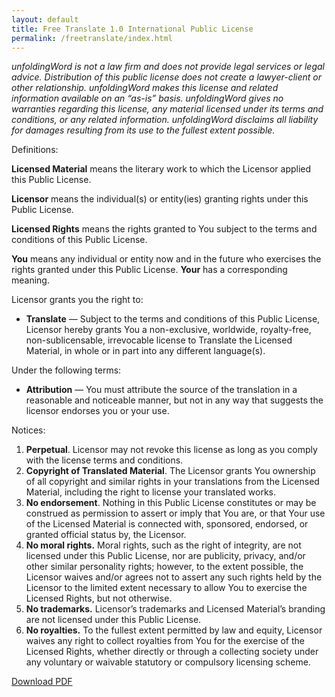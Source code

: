 ```yaml
---
layout: default
title: Free Translate 1.0 International Public License
permalink: /freetranslate/index.html
---
```


*unfoldingWord is not a law firm and does not provide legal services or legal advice. Distribution of this public license does not create a lawyer-client or other relationship. unfoldingWord makes this license and related information available on an “as-is” basis. unfoldingWord gives no warranties regarding this license, any material licensed under its terms and conditions, or any related information. unfoldingWord disclaims all liability for damages resulting from its use to the fullest extent possible.*

Definitions:

**Licensed Material** means the literary work to which the Licensor
    applied this Public License.

**Licensor** means the individual(s) or entity(ies) granting rights
    under this Public License.

**Licensed Rights** means the rights granted to You subject to the
    terms and conditions of this Public License.

**You** means any individual or entity now and in the future who
    exercises the rights granted under this Public License. **Your** has a
    corresponding meaning.

Licensor grants you the right to:

- **Translate** — Subject to the terms and conditions of this Public
    License, Licensor hereby grants You a non-exclusive, worldwide,
    royalty-free, non-sublicensable, irrevocable license to Translate
    the Licensed Material, in whole or in part into any
    different language(s).

Under the following terms:

- **Attribution** — You must attribute the source of the translation
    in a reasonable and noticeable manner, but not in any way that
    suggests the licensor endorses you or your use.

Notices:

1. **Perpetual**. Licensor may not revoke this license as long as you
    comply with the license terms and conditions.
1. **Copyright of Translated Material**. The Licensor grants You
    ownership of all copyright and similar rights in your translations
    from the Licensed Material, including the right to license your
    translated works.
1. **No endorsement**. Nothing in this Public License constitutes or
    may be construed as permission to assert or imply that You are, or
    that Your use of the Licensed Material is connected with, sponsored,
    endorsed, or granted official status by, the Licensor.
1. **No moral rights.** Moral rights, such as the right of integrity,
    are not licensed under this Public License, nor are publicity,
    privacy, and/or other similar personality rights; however, to the
    extent possible, the Licensor waives and/or agrees not to assert any
    such rights held by the Licensor to the limited extent necessary to
    allow You to exercise the Licensed Rights, but not otherwise.
1. **No trademarks.** Licensor’s trademarks and Licensed Material’s
    branding are not licensed under this Public License.
1. **No royalties.** To the fullest extent permitted by law and equity,
    Licensor waives any right to collect royalties from You for the
    exercise of the Licensed Rights, whether directly or through a
    collecting society under any voluntary or waivable statutory or
    compulsory licensing scheme.

<a class="btn btn-default" href="{{ site.baseurl }}{{ site.data.assets.free-translate-pdf.url }}">Download PDF</a>
